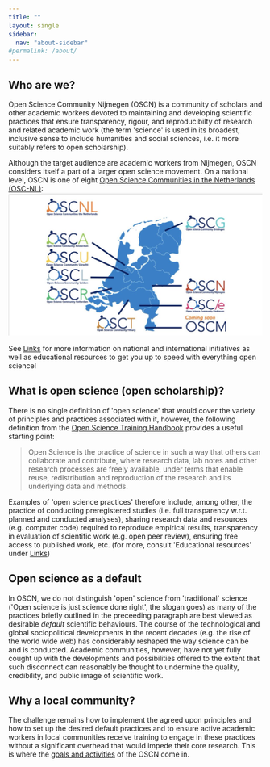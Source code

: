 ```yaml
---
title: ""
layout: single
sidebar:
  nav: "about-sidebar"
#permalink: /about/
---
```


## Who are we?

Open Science Community Nijmegen (OSCN) is a community of scholars and other academic workers devoted to maintaining and developing scientific practices that ensure transparency, rigour, and reproducibilty of research and related academic work (the term 'science' is used in its broadest, inclusive sense to include humanities and social sciences, i.e. it more suitably refers to open scholarship).

Although the target audience are academic workers from Nijmegen, OSCN considers itself a part of a larger open science movement. On a national level, OSCN is one of eight [Open Science Communities in the Netherlands (OSC-NL)](https://openscience-nijmegen.nl/_pages/links/#local):
![OSC-NL map](docs/assets/images/OSC-NL.jpg) 

See [Links](https://radboud-university.github.io/osc-nijmegen/_pages/links/) for more information on national and international initiatives as well as educational resources to get you up to speed with everything open science!

## What is open science (open scholarship)?

There is no single definition of 'open science' that would cover the variety of principles and practices associated with it, however, the following definition from the [Open Science Training Handbook](https://open-science-training-handbook.gitbook.io/book/) provides a useful starting point:

> Open Science is the practice of science in such a way that others can collaborate and contribute, where research data, lab notes and other research processes are freely available, under terms that enable reuse, redistribution and reproduction of the research and its underlying data and methods.

Examples of 'open science practices' therefore include, among other, the practice of conducting preregistered studies (i.e. full transparency w.r.t. planned and conducted analyses), sharing research data and resources (e.g. computer code) required to reproduce empirical results, transparency in evaluation of scientific work (e.g. open peer review), ensuring free access to published work, etc. (for more, consult 'Educational resources' under [Links](https://radboud-university.github.io/osc-nijmegen/_pages/links/))

## Open science as a default

In OSCN, we do not distinguish 'open' science from 'traditional' science ('Open science is just science done right', the slogan goes) as many of the practices briefly outlined in the preceeding paragraph are best viewed as desirable _default_ scientific behaviours. The course of the technological and global sociopolitical developments in the recent decades (e.g. the rise of the world wide web) has considerably reshaped the way science can be and is conducted. Academic communities, however, have not yet fully cought up with the developments and possibilities offered to the extent that such disconnect can reasonably be thought to undermine the quality, credibility, and public image of scientific work.

## Why a local community?

The challenge remains how to implement the agreed upon principles and how to set up the desired default practices and to ensure active academic workers in local communities receive training to engage in these practices without a significant overhead that would impede their core research. This is where the [goals and activities](https://radboud-university.github.io/osc-nijmegen/_pages/goals/) of the OSCN come in.
